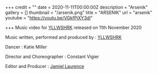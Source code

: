 +++
credit = ""
date = 2020-11-11T00:00:00Z
description = "Arsenik"
gallery = []
thumbnail = "/arsenik.png"
title = "ARSENIK"
url = "arsenik"
youtube = "https://youtu.be/VGkfPjXY3dI"

+++
Music video for [YLLWSHRK](https://www.yllwshrk.com/yellowshark) released on 11th November 2020

Music written, performed and produced by : [YLLWSHRK](https://www.yllwshrk.com/yellowshark)

Dancer : Katie Miller

Director and Choreographer : Constant Vigier

Editor and Producer : [Jamiel Laurence](https://www.jamiellaurence.com/)